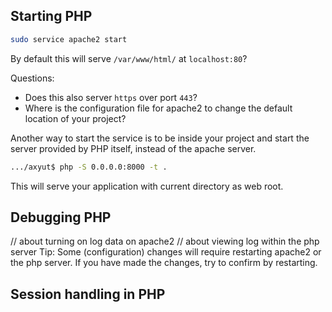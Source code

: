 ## Starting PHP

```bash
sudo service apache2 start
```
By default this will serve `/var/www/html/` at `localhost:80`?

Questions:
- Does this also server `https` over port `443`?
- Where is the configuration file for apache2 to change the default location of your project?

Another way to start the service is to be inside your project and start the server provided
by PHP itself, instead of the apache server.
```bash
.../axyut$ php -S 0.0.0.0:8000 -t .
```
This will serve your application with current directory as web root.

## Debugging PHP
// about turning on log data on apache2
// about viewing log within the php server
Tip: Some (configuration) changes will require restarting apache2 or the php server.
If you have made the changes, try to confirm by restarting.

## Session handling in PHP


